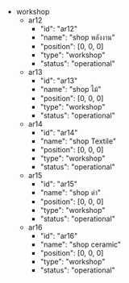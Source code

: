 - workshop
   - ar12
      - "id": "ar12"
      - "name": "shop พลังงาน"
      - "position": [0, 0, 0]
      - "type": "workshop"
      - "status": "operational"
   - ar13
      - "id": "ar13"
      - "name": "shop ไม้"
      - "position": [0, 0, 0]
      - "type": "workshop"
      - "status": "operational"
   - ar14
      - "id": "ar14"
      - "name": "shop Textile"
      - "position": [0, 0, 0]
      - "type": "workshop"
      - "status": "operational"
   - ar15
      - "id": "ar15"
      - "name": "shop ดำ"
      - "position": [0, 0, 0]
      - "type": "workshop"
      - "status": "operational"
   - ar16
      - "id": "ar16"
      - "name": "shop ceramic"
      - "position": [0, 0, 0]
      - "type": "workshop"
      - "status": "operational"
